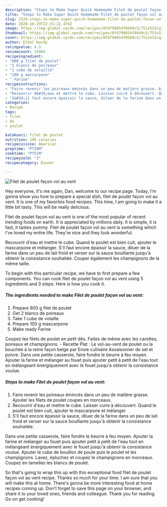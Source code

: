 ```yaml
---
description: "Steps to Make Super Quick Homemade Filet de poulet façon vol au vent"
title: "Steps to Make Super Quick Homemade Filet de poulet façon vol au vent"
slug: 2528-steps-to-make-super-quick-homemade-filet-de-poulet-facon-vol-au-vent
date: 2020-10-29T22:31:22.474Z
image: https://img-global.cpcdn.com/recipes/0fd799654f8bb9c5/751x532cq70/filet-de-poulet-facon-vol-au-vent-photo-principale-de-la-recette.jpg
thumbnail: https://img-global.cpcdn.com/recipes/0fd799654f8bb9c5/751x532cq70/filet-de-poulet-facon-vol-au-vent-photo-principale-de-la-recette.jpg
cover: https://img-global.cpcdn.com/recipes/0fd799654f8bb9c5/751x532cq70/filet-de-poulet-facon-vol-au-vent-photo-principale-de-la-recette.jpg
author: Ethel Hardy
ratingvalue: 4.3
reviewcount: 14464
recipeingredient:
- "800 g filet de poulet"
- "2 blancs de poireaux"
- "1 cube de volaille"
- "100 g mascarpone"
- " Farine"
recipeinstructions:
- "Faire revenir les poireaux émincés dans un peu de matière grasse. Ajouter les filets de poulet coupes en morceaux."
- "Recouvrir d&#39;eau et mettre le cube. Laisser cuire à découvert. Quand le poulet est bien cuit, ajouter le mascarpone et mélanger"
- "S&#39;il faut encore épaissir la sauce, diluer de la farine dans un peu de lait froid et verser sur la sauce bouillante jusqu&#39;à obtenir la consistance souhaitée."
categories:
- Recipe
tags:
- filet
- de
- poulet

katakunci: filet de poulet 
nutrition: 190 calories
recipecuisine: American
preptime: "PT34M"
cooktime: "PT51M"
recipeyield: "3"
recipecategory: Dinner

---
```



![Filet de poulet façon vol au vent](https://img-global.cpcdn.com/recipes/0fd799654f8bb9c5/751x532cq70/filet-de-poulet-facon-vol-au-vent-photo-principale-de-la-recette.jpg)

Hey everyone, it's me again, Dan, welcome to our recipe page. Today, I'm gonna show you how to prepare a special dish, filet de poulet façon vol au vent. It is one of my favorites food recipes. This time, I am going to make it a little bit tasty. This will be really delicious.

Filet de poulet façon vol au vent is one of the most popular of recent trending foods on earth. It is appreciated by millions daily. It is simple, it is fast, it tastes yummy. Filet de poulet façon vol au vent is something which I've loved my entire life. They're nice and they look wonderful.

Recouvrir d&#39;eau et mettre le cube. Quand le poulet est bien cuit, ajouter le mascarpone et mélanger. S&#39;il faut encore épaissir la sauce, diluer de la farine dans un peu de lait froid et verser sur la sauce bouillante jusqu&#39;à obtenir la consistance souhaitée. Couper également les champignons de la même taille.


To begin with this particular recipe, we have to first prepare a few components. You can cook filet de poulet façon vol au vent using 5 ingredients and 3 steps. Here is how you cook it.

<!--inarticleads1-->

##### The ingredients needed to make Filet de poulet façon vol au vent:

1. Prepare 800 g filet de poulet
1. Get 2 blancs de poireaux
1. Take 1 cube de volaille
1. Prepare 100 g mascarpone
1. Make ready  Farine


Coupez les filets de poulet en petit dés. Faites de même avec les carottes, poireaux et champignons. - Recette Plat : Le vol-au-vent de poulet ou la bouchée à la reine façon belge par Envie culinaire Assaisonner de sel et poivre. Dans une petite casserole, faire fondre le beurre à feu moyen. Ajouter la farine et mélanger au fouet puis ajouter petit à petit de l&#39;eau tout en mélangeant énergiquement avec le fouet jusqu&#39;à obtenir la consistance voulue. 

<!--inarticleads2-->

##### Steps to make Filet de poulet façon vol au vent:

1. Faire revenir les poireaux émincés dans un peu de matière grasse. Ajouter les filets de poulet coupes en morceaux.
1. Recouvrir d&#39;eau et mettre le cube. Laisser cuire à découvert. Quand le poulet est bien cuit, ajouter le mascarpone et mélanger
1. S&#39;il faut encore épaissir la sauce, diluer de la farine dans un peu de lait froid et verser sur la sauce bouillante jusqu&#39;à obtenir la consistance souhaitée.


Dans une petite casserole, faire fondre le beurre à feu moyen. Ajouter la farine et mélanger au fouet puis ajouter petit à petit de l&#39;eau tout en mélangeant énergiquement avec le fouet jusqu&#39;à obtenir la consistance voulue. Ajouter le cube de bouillon de poule puis le poulet et les champignons. Lavez, épluchez et coupez le champignons en morceaux. Coupez en lamelles les blancs de poulet. 

So that's going to wrap this up with this exceptional food filet de poulet façon vol au vent recipe. Thanks so much for your time. I am sure that you will make this at home. There's gonna be more interesting food at home recipes coming up. Don't forget to save this page on your browser, and share it to your loved ones, friends and colleague. Thank you for reading. Go on get cooking!
